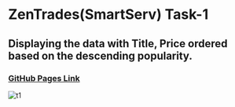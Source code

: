 # ZenTrades(SmartServ) Task-1


## Displaying the data with Title, Price ordered based on the descending popularity.

### [GitHub Pages Link](https://piyushsingh9862.github.io/ZenTrades-Task-1/)

![t1](https://github.com/piyushsingh9862/ZenTrades-Task-1/assets/84294976/c403f6ff-09ad-4331-99fe-af0d41937fe7)


